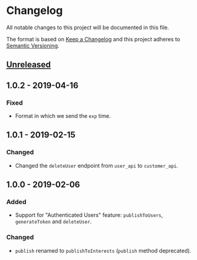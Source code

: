 # Changelog

All notable changes to this project will be documented in this file.

The format is based on [Keep a Changelog](http://keepachangelog.com/en/1.0.0/)
and this project adheres to [Semantic Versioning](http://semver.org/spec/v2.0.0.html).

## [Unreleased](https://github.com/pusher/push-notifications-server-swift/compare/1.0.2...HEAD)

## 1.0.2 - 2019-04-16

### Fixed

- Format in which we send the `exp` time.

## 1.0.1 - 2019-02-15

### Changed

- Changed the `deleteUser` endpoint from `user_api` to `customer_api`.

## 1.0.0 - 2019-02-06

### Added

- Support for "Authenticated Users" feature: `publishToUsers`, `generateToken` and `deleteUser`.

### Changed

- `publish` renamed to `publishToInterests` (`publish` method deprecated).
